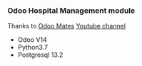 ### Odoo Hospital Management module

Thanks to [Odoo Mates](https://www.odoomates.tech/) [Youtube channel](https://www.youtube.com/playlist?list=PLqRRLx0cl0homY1elJbSoWfeQbRKJ-oPO)

- Odoo V14
- Python3.7
- Postgresql 13.2